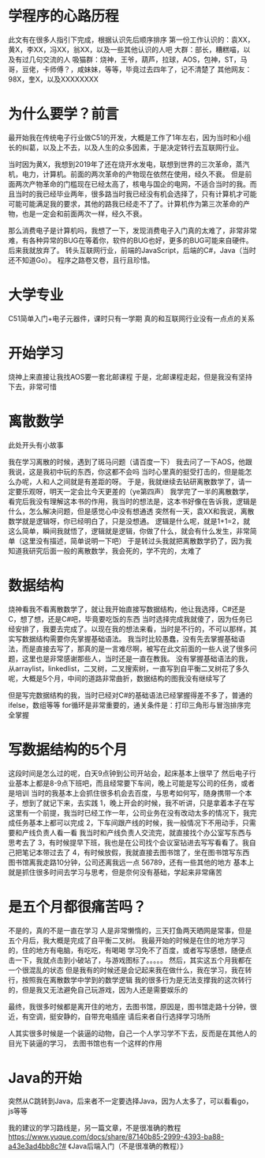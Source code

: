 # 学程序的心路历程
此文有在很多人指引下完成，根据认识先后顺序排序
第一份工作认识的：袁XX，黄X，李XX，冯XX，翁XX，以及一些其他认识的人吧
大群：部长，糟糕喵，以及有过几句交流的人
吸猫群：烧神，王爷，葫芦，拉球，AOS，包神，ST，马哥，豆佬，卡师傅？，咸妹妹，等等，毕竟过去四年了，记不清楚了
其他网友：98X，奎X，以及XXXXXXXX
# 为什么要学？前言
最开始我在传统电子行业做C51的开发，大概是工作了1年左右，因为当时和小组长的纠葛，以及上不去，以及人生的众多因素，于是决定转行去互联网行业。

当时因为黄X，我想到2019年了还在烧开水发电，联想到世界的三次革命，蒸汽机，电力，计算机。前面的两次革命的产物现在依然在使用，经久不衰。
但是前面两次产物革命的门槛现在已经太高了，核电与国企的电网，不适合当时的我。而且当时的我已经毕业两年，很多路当时我已经没有机会选择了，只有计算机才可能可能可能满足我的要求，其他的路我已经走不了了。计算机作为第三次革命的产物，也是一定会和前面两次一样，经久不衰。

那么消费电子是计算机吗，我想了一下，发现消费电子入门真的太难了，非常非常难，有各种异常的BUG在等着你，软件的BUG也好，更多的BUG可能来自硬件。后来我就放弃了。
转头互联网行业，前端的JavaScript，后端的C#，Java（当时还不知道Go）。
程序之路卷又卷，且行且珍惜。
# 大学专业
C51简单入门+电子元器件，课时只有一学期
真的和互联网行业没有一点点的关系
# 开始学习
烧神上来直接让我找AOS要一套北邮课程
于是，北邮课程走起，但是我没有坚持下去，非常可惜
# 离散数学
此处开头有小故事

我在学习离散的时候，遇到了斑马问题（请百度一下）
我去问了一下AOS，他跟我说，这是我初中玩的东西，你这都不会吗
当时心里真的挺受打击的，但是能怎么办呢，人和人之间就是有差距的呀。
于是，我就继续去钻研离散数学了，请一定要乐观呀，明天一定会比今天更差的（ye第四声）
我学完了一半的离散数学，看完后我没有理解这本书的作用，我当时的想法是，这本书好像在告诉我，逻辑是什么，怎么解决问题，但是感觉心中没有想通透
突然有一天，袁XX和我说，离散数学就是逻辑呀，你已经明白了，只是没想通。
逻辑是什么呢，就是1+1=2，就这么简单，瞬间我就悟了，逻辑就是逻辑，你做了什么，就会有什么发生，非常简单（这里没有描述，简单说明一下吧）
于是转过头我就把离散数学扔了，因为我知道我研究后面一般的离散数学，我会死的，学不完的，太难了
# 数据结构
烧神看我不看离散数学了，就让我开始直接写数据结构，他让我选择，C#还是C，想了想，还是C#吧，毕竟要吃饭的东西
当时选择完成我就傻了，因为任务已经安排了，我要去完成了。以现在我的想法来看，当时是不行的，不可以那样，其实写数据结构需要你先掌握基础语法。
我当时比较愚蠢，没有先去掌握基础语法，而是直接去写了，那真的是一言难尽啊，被写在此文前面的一些人说了很多问题，这里也是非常感谢那些人，当时还是一直在教我。
没有掌握基础语法的我，从arraylist，linkedlist，二叉树，二叉搜索树，一直写到自平衡二叉树花了多久呢，大概是5个月，中间的道路非常曲折，数据结构的图我没有继续写了

但是写完数据结构的我，当时已经对C#的基础语法已经掌握得差不多了，普通的ifelse，数组等等
for循环是非常重要的，通关条件是：打印三角形与冒泡排序完全掌握
# 写数据结构的5个月
这段时间是怎么过的呢，白天9点钟到公司开站会，起床基本上很早了
然后电子行业基本上都是8-9点下班吧，而且经常要下车间，晚上可能是写公司的任务，或者是培训
当时的我基本上会抓住很多机会去百度，与思考如何写，随身携带一个本子，想到了就记下来，去实践
1，晚上开会的时候，我不听讲，只是拿着本子在写
这里有一个前提，我当时已经工作一年，公司业务在没有改动太多的情况下，我完成任务基本上都可以完成
2，下车间跟产线的时候，我一般情况下不用动手，只需要和产线负责人看一看
我当时和产线负责人交流完，就直接找个办公室写东西与思考去了
3，有时候提早下班，我也是在公司找个会议室钻进去写写看看了。我自己把笔记本带过去了
4，有时候放假，我就直接去图书馆了，坐在图书馆写东西
图书馆离我走路10分钟，公司还离我远一点
56789，还有一些其他的地方
基本上就是抓住很多时间去学习与思考，但是奈何没有基础，学起来非常痛苦
# 是五个月都很痛苦吗？
不是的，真的不是一直在学习
人是非常懒惰的，三天打鱼两天晒网是常事，但是五个月后，我大概是完成了自平衡二叉树。
我最开始的时候是在住的地方学习的，住的地方有电脑，有吃吃，有喝喝
学习免不了百度，或者写写感想，随便点击一下，我就点击到小破站了，与游戏图标了。。。。。
然后，其实这五个月我都在一个很混乱的状态
但是我有的时候还是会记起来我在做什么，我在学习，我在转行，按照我在离散数学中学到的数学逻辑
我的很多行为是无法支撑我的这次转行的，但是我又无法避免自己玩游戏，因为人还是需要娱乐的

最终，我很多时候都是离开住的地方，去图书馆，原因是，图书馆走路十分钟，很近，有空调，挺安静的，自带充电插座
请后来者自行选择学习场所

人其实很多时候是一个装逼的动物，自己一个人学习学不下去，反而是在其他人的目光下装逼的学习，
去图书馆也有一个这样的作用
# Java的开始
突然从C跳转到Java，后来者不一定要选择Java，因为人太多了，可以看看go，js等等

我的建议的学习路线是，另一篇文章，不是很准确的教程
https://www.yuque.com/docs/share/87140b85-2999-4393-ba88-a43e3ad4bb8c?# 《Java后端入门（不是很准确的教程）》













